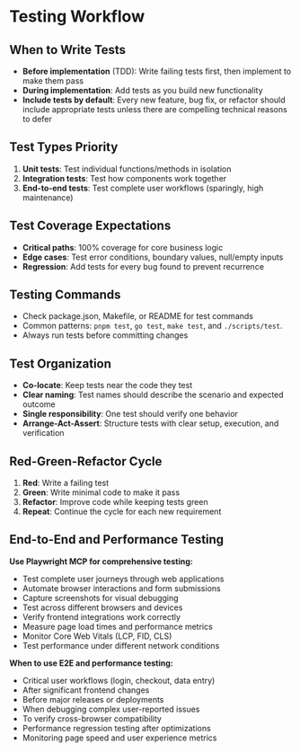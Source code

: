 # Testing Workflow

## When to Write Tests

- **Before implementation** (TDD): Write failing tests first, then implement to make them pass
- **During implementation**: Add tests as you build new functionality
- **Include tests by default**: Every new feature, bug fix, or refactor should include appropriate tests unless there are compelling technical reasons to defer

## Test Types Priority

1. **Unit tests**: Test individual functions/methods in isolation
2. **Integration tests**: Test how components work together
3. **End-to-end tests**: Test complete user workflows (sparingly, high maintenance)

## Test Coverage Expectations

- **Critical paths**: 100% coverage for core business logic
- **Edge cases**: Test error conditions, boundary values, null/empty inputs
- **Regression**: Add tests for every bug found to prevent recurrence

## Testing Commands

- Check package.json, Makefile, or README for test commands
- Common patterns: `pnpm test`, `go test`, `make test`, and `./scripts/test`.
- Always run tests before committing changes

## Test Organization

- **Co-locate**: Keep tests near the code they test
- **Clear naming**: Test names should describe the scenario and expected outcome
- **Single responsibility**: One test should verify one behavior
- **Arrange-Act-Assert**: Structure tests with clear setup, execution, and verification

## Red-Green-Refactor Cycle

1. **Red**: Write a failing test
2. **Green**: Write minimal code to make it pass
3. **Refactor**: Improve code while keeping tests green
4. **Repeat**: Continue the cycle for each new requirement

## End-to-End and Performance Testing

**Use Playwright MCP for comprehensive testing:**

- Test complete user journeys through web applications
- Automate browser interactions and form submissions
- Capture screenshots for visual debugging
- Test across different browsers and devices
- Verify frontend integrations work correctly
- Measure page load times and performance metrics
- Monitor Core Web Vitals (LCP, FID, CLS)
- Test performance under different network conditions

**When to use E2E and performance testing:**

- Critical user workflows (login, checkout, data entry)
- After significant frontend changes
- Before major releases or deployments
- When debugging complex user-reported issues
- To verify cross-browser compatibility
- Performance regression testing after optimizations
- Monitoring page speed and user experience metrics
